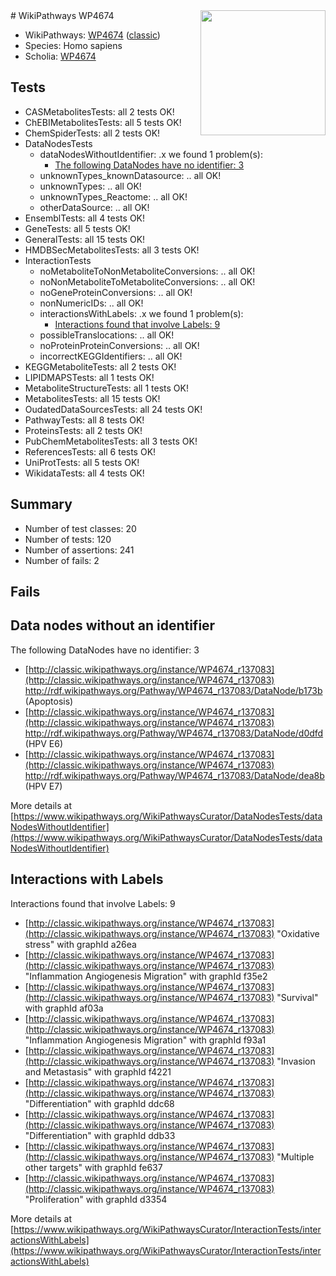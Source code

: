 <img style="float: right; width: 200px" src="https://upload.wikimedia.org/wikipedia/commons/thumb/8/83/Wplogo_with_text_500.png/640px-Wplogo_with_text_500.png" />
# WikiPathways WP4674

* WikiPathways: [WP4674](https://wikipathways.org/pathways/WP4674) ([classic](https://classic.wikipathways.org/instance/WP4674))
* Species: Homo sapiens
* Scholia: [WP4674](https://scholia.toolforge.org/wikipathways/WP4674)
## Tests
* CASMetabolitesTests: all 2 tests OK!
* ChEBIMetabolitesTests: all 5 tests OK!
* ChemSpiderTests: all 2 tests OK!
* DataNodesTests
    * dataNodesWithoutIdentifier: .x we found 1 problem(s):
        * [The following DataNodes have no identifier: 3](#d2d32fa2)
    * unknownTypes_knownDatasource: .. all OK!
    * unknownTypes: .. all OK!
    * unknownTypes_Reactome: .. all OK!
    * otherDataSource: .. all OK!
* EnsemblTests: all 4 tests OK!
* GeneTests: all 5 tests OK!
* GeneralTests: all 15 tests OK!
* HMDBSecMetabolitesTests: all 3 tests OK!
* InteractionTests
    * noMetaboliteToNonMetaboliteConversions: .. all OK!
    * noNonMetaboliteToMetaboliteConversions: .. all OK!
    * noGeneProteinConversions: .. all OK!
    * nonNumericIDs: .. all OK!
    * interactionsWithLabels: .x we found 1 problem(s):
        * [Interactions found that involve Labels: 9](#630d2680)
    * possibleTranslocations: .. all OK!
    * noProteinProteinConversions: .. all OK!
    * incorrectKEGGIdentifiers: .. all OK!
* KEGGMetaboliteTests: all 2 tests OK!
* LIPIDMAPSTests: all 1 tests OK!
* MetaboliteStructureTests: all 1 tests OK!
* MetabolitesTests: all 15 tests OK!
* OudatedDataSourcesTests: all 24 tests OK!
* PathwayTests: all 8 tests OK!
* ProteinsTests: all 2 tests OK!
* PubChemMetabolitesTests: all 3 tests OK!
* ReferencesTests: all 6 tests OK!
* UniProtTests: all 5 tests OK!
* WikidataTests: all 4 tests OK!


## Summary

* Number of test classes: 20
* Number of tests: 120
* Number of assertions: 241
* Number of fails: 2

## Fails

<a name="d2d32fa2" />

## Data nodes without an identifier

The following DataNodes have no identifier: 3

* [http://classic.wikipathways.org/instance/WP4674_r137083](http://classic.wikipathways.org/instance/WP4674_r137083) http://rdf.wikipathways.org/Pathway/WP4674_r137083/DataNode/b173b (Apoptosis)
* [http://classic.wikipathways.org/instance/WP4674_r137083](http://classic.wikipathways.org/instance/WP4674_r137083) http://rdf.wikipathways.org/Pathway/WP4674_r137083/DataNode/d0dfd (HPV E6)
* [http://classic.wikipathways.org/instance/WP4674_r137083](http://classic.wikipathways.org/instance/WP4674_r137083) http://rdf.wikipathways.org/Pathway/WP4674_r137083/DataNode/dea8b (HPV E7)


More details at [https://www.wikipathways.org/WikiPathwaysCurator/DataNodesTests/dataNodesWithoutIdentifier](https://www.wikipathways.org/WikiPathwaysCurator/DataNodesTests/dataNodesWithoutIdentifier)

<a name="630d2680" />

## Interactions with Labels

Interactions found that involve Labels: 9

* [http://classic.wikipathways.org/instance/WP4674_r137083](http://classic.wikipathways.org/instance/WP4674_r137083) "Oxidative stress" with graphId a26ea
* [http://classic.wikipathways.org/instance/WP4674_r137083](http://classic.wikipathways.org/instance/WP4674_r137083) "Inflammation
Angiogenesis
Migration" with graphId f35e2
* [http://classic.wikipathways.org/instance/WP4674_r137083](http://classic.wikipathways.org/instance/WP4674_r137083) "Survival" with graphId af03a
* [http://classic.wikipathways.org/instance/WP4674_r137083](http://classic.wikipathways.org/instance/WP4674_r137083) "Inflammation
Angiogenesis
Migration" with graphId f93a1
* [http://classic.wikipathways.org/instance/WP4674_r137083](http://classic.wikipathways.org/instance/WP4674_r137083) "Invasion and Metastasis" with graphId f4221
* [http://classic.wikipathways.org/instance/WP4674_r137083](http://classic.wikipathways.org/instance/WP4674_r137083) "Differentiation" with graphId ddc68
* [http://classic.wikipathways.org/instance/WP4674_r137083](http://classic.wikipathways.org/instance/WP4674_r137083) "Differentiation" with graphId ddb33
* [http://classic.wikipathways.org/instance/WP4674_r137083](http://classic.wikipathways.org/instance/WP4674_r137083) "Multiple other targets" with graphId fe637
* [http://classic.wikipathways.org/instance/WP4674_r137083](http://classic.wikipathways.org/instance/WP4674_r137083) "Proliferation" with graphId d3354


More details at [https://www.wikipathways.org/WikiPathwaysCurator/InteractionTests/interactionsWithLabels](https://www.wikipathways.org/WikiPathwaysCurator/InteractionTests/interactionsWithLabels)

